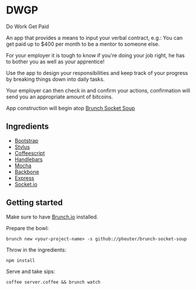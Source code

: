 # DWGP

Do Work Get Paid

An app that provides a means to input your verbal contract, e.g.:
	You can get paid up to $400 per month to be a mentor to someone else.
 
For your employer it is tough to know if you're doing your job right,
he has to bother you as well as your apprentice!

Use the app to design your responsibilities and keep track of your progress
by breaking things down into daily tasks.

Your employer can then check in and confirm your actions, 
confirmation will send you an appropriate amount of bitcoins.

App construction will begin atop [Brunch Socket Soup](https://github.com/pheuter/brunch-socket-soup)

## Ingredients

  * [Bootstrap](http://twitter.github.com/bootstrap/index.html)
  * [Stylus](http://learnboost.github.com/stylus/)
  * [Coffeescript](http://coffeescript.org/)
  * [Handlebars](http://handlebarsjs.com/)
  * [Mocha](http://visionmedia.github.com/mocha/)
  * [Backbone](http://backbonejs.com)
  * [Express](http://expressjs.com/)
  * [Socket.io](http://socket.io/ )

## Getting started

Make sure to have [Brunch.io](http://brunch.io) installed.

Prepare the bowl:

    brunch new <your-project-name> -s github://pheuter/brunch-socket-soup

Throw in the ingredients:

    npm install

Serve and take sips:

    coffee server.coffee && brunch watch
